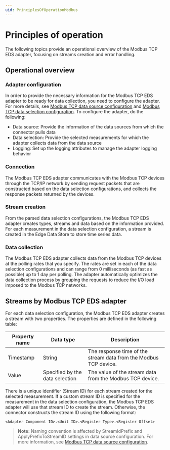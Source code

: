 ```yaml
---
uid: PrinciplesOfOperationModbus
---
```


# Principles of operation
The following topics provide an operational overview of the Modbus TCP EDS adapter, focusing on streams creation and error handling. 

## Operational overview

### Adapter configuration
In order to provide the necessary information for the Modbus TCP EDS adapter to be ready for data collection, you need to configure the adapter. For more details, see [Modbus TCP data source configuration](xref:ModbusTCPDataSourceConfiguration) and [Modbus TCP data selection configuration](xref:ModbusTCPDataSelectionConfiguration). To configure the adapter, do the following:
- Data source: Provide the information of the data sources from which the connector pulls data
- Data selection: Provide the selected measurements for which the adapter collects data from the data source
- Logging: Set up the logging attributes to manage the adapter logging behavior

### Connection
The Modbus TCP EDS adapter communicates with the Modbus TCP devices through the TCP/IP network by sending request packets that are constructed based on the data selection configurations, and collects the response packets returned by the devices. 

### Stream creation
From the parsed data selection configurations, the Modbus TCP EDS adapter creates types, streams and data based on the information provided. For each measurement in the data selection configuration, a stream is created in the Edge Data Store to store time series data.

### Data collection
The Modbus TCP EDS adapter collects data from the Modbus TCP devices at the polling rates that you specify. The rates are set in each of the data selection configurations and can range from 0 milliseconds (as fast as possible) up to 1 day per polling. The adapter automatically optimizes the data collection process by grouping the requests to reduce the I/O load imposed to the Modbus TCP networks.

## Streams by Modbus TCP EDS adapter
For each data selection configuration, the Modbus TCP EDS adapter creates a stream with two properties. The properties are defined in the following table:

| Property name | Data type | Description |
|---------------|-----------|-------------|
| Timestamp     | String    | The response time of the stream data from the Modbus TCP device. |
| Value         | Specified by the data selection | The value of the stream data from the Modbus TCP device. | 

There is a unique identifier (Stream ID) for each stream created for the selected measurement. If a custom stream ID is specified for the measurement in the data selection configuration, the Modbus TCP EDS adapter will use that stream ID to create the stream. Otherwise, the connector constructs the stream ID using the following format: 
```
<Adapter Component ID>.<Unit ID>.<Register Type>.<Register Offset> 
```
> **Note:** Naming convention is affected by StreamIdPrefix and ApplyPrefixToStreamID settings in data source configuration. For more information, see [Modbus TCP data source configuration](xref:ModbusTCPDataSourceConfiguration).
